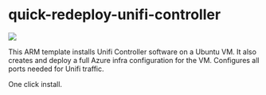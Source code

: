 # quick-redeploy-unifi-controller

<a href="https://portal.azure.com/#create/Microsoft.Template/uri/https%3A%2F%2Fraw.githubusercontent.com%2Fjonaserikson%2Fazure%2Fmaster%2Fquick-redeploy-unifi-controller%2Fredeploy-main.json" target="_blank">
    <img src="https://redeploy.se/wp-content/uploads/2015/11/redeploy-to-azure.png"/>
</a>

This ARM template installs Unifi Controller software on a Ubuntu VM.
It also creates and deploy a full Azure infra configuration for the VM.
Configures all ports needed for Unifi traffic.

One click install.
